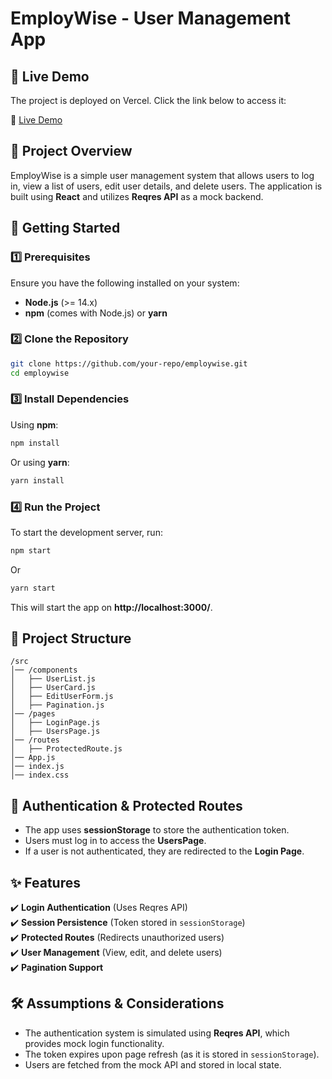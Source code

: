 # EmployWise - User Management App

## 🚀 Live Demo
The project is deployed on Vercel. Click the link below to access it:

🔗 [Live Demo](https://employwise-dusky.vercel.app/)

## 📌 Project Overview
EmployWise is a simple user management system that allows users to log in, view a list of users, edit user details, and delete users. The application is built using **React** and utilizes **Reqres API** as a mock backend.

## 🚀 Getting Started

### 1️⃣ Prerequisites
Ensure you have the following installed on your system:
- **Node.js** (>= 14.x)
- **npm** (comes with Node.js) or **yarn**

### 2️⃣ Clone the Repository
```sh
git clone https://github.com/your-repo/employwise.git
cd employwise
```

### 3️⃣ Install Dependencies
Using **npm**:
```sh
npm install
```
Or using **yarn**:
```sh
yarn install
```

### 4️⃣ Run the Project
To start the development server, run:
```sh
npm start
```
Or
```sh
yarn start
```
This will start the app on **http://localhost:3000/**.

## 📂 Project Structure
```
/src
│── /components
│   ├── UserList.js
│   ├── UserCard.js
│   ├── EditUserForm.js
│   ├── Pagination.js
│── /pages
│   ├── LoginPage.js
│   ├── UsersPage.js
│── /routes
│   ├── ProtectedRoute.js
│── App.js
│── index.js
│── index.css
```

## 🔑 Authentication & Protected Routes
- The app uses **sessionStorage** to store the authentication token.
- Users must log in to access the **UsersPage**.
- If a user is not authenticated, they are redirected to the **Login Page**.

## ✨ Features
✔️ **Login Authentication** (Uses Reqres API)  
✔️ **Session Persistence** (Token stored in `sessionStorage`)  
✔️ **Protected Routes** (Redirects unauthorized users)  
✔️ **User Management** (View, edit, and delete users)  
✔️ **Pagination Support**  

## 🛠 Assumptions & Considerations
- The authentication system is simulated using **Reqres API**, which provides mock login functionality.
- The token expires upon page refresh (as it is stored in `sessionStorage`).
- Users are fetched from the mock API and stored in local state.


